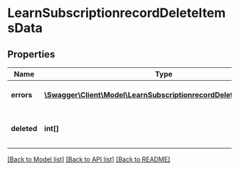 # LearnSubscriptionrecordDeleteItemsData

## Properties
Name | Type | Description | Notes
------------ | ------------- | ------------- | -------------
**errors** | [**\Swagger\Client\Model\LearnSubscriptionrecordDeleteItemsErrors[]**](LearnSubscriptionrecordDeleteItemsErrors.md) | Errors during process | 
**deleted** | **int[]** | List with successfully deleted items | 

[[Back to Model list]](../README.md#documentation-for-models) [[Back to API list]](../README.md#documentation-for-api-endpoints) [[Back to README]](../README.md)


